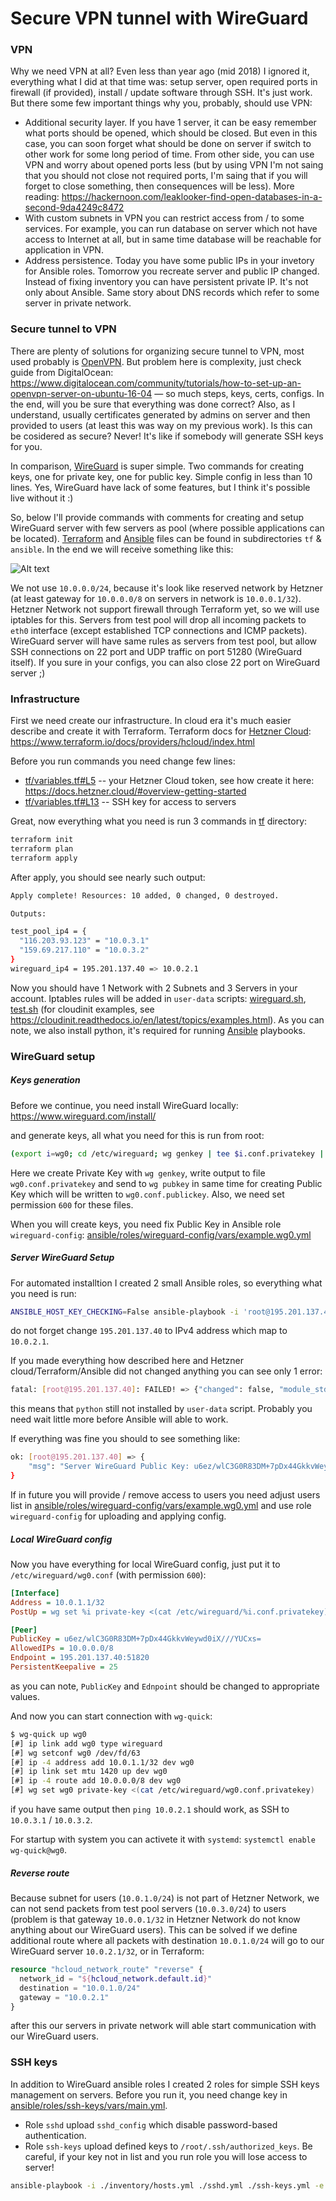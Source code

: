 # Secure VPN tunnel with WireGuard

### VPN

Why we need VPN at all? Even less than year ago (mid 2018) I ignored it, everything what I did at that time was: setup server, open required ports in firewall (if provided), install / update software through SSH. It's just work. But there some few important things why you, probably, should use VPN:

  - Additional security layer. If you have 1 server, it can be easy remember what ports should be opened, which should be closed. But even in this case, you can soon forget what should be done on server if switch to other work for some long period of time. From other side, you can use VPN and worry about opened ports less (but by using VPN I'm not saing that you should not close not required ports, I'm saing that if you will forget to close something, then consequences will be less). More reading: https://hackernoon.com/leaklooker-find-open-databases-in-a-second-9da4249c8472
  - With custom subnets in VPN you can restrict access from / to some services. For example, you can run database on server which not have access to Internet at all, but in same time database will be reachable for application in VPN.
  - Address persistence. Today you have some public IPs in your invetory for Ansible roles. Tomorrow you recreate server and public IP changed. Instead of fixing inventory you can have persistent private IP. It's not only about Ansible. Same story about DNS records which refer to some server in private network.

### Secure tunnel to VPN

There are plenty of solutions for organizing secure tunnel to VPN, most used probably is [OpenVPN](https://openvpn.net/). But problem here is complexity, just check guide from DigitalOcean: https://www.digitalocean.com/community/tutorials/how-to-set-up-an-openvpn-server-on-ubuntu-16-04 — so much steps, keys, certs, configs. In the end, will you be sure that everything was done correct? Also, as I understand, usually certificates generated by admins on server and then provided to users (at least this was way on my previous work). Is this can be cosidered as secure? Never! It's like if somebody will generate SSH keys for you.

In comparison, [WireGuard](https://www.wireguard.com/) is super simple. Two commands for creating keys, one for private key, one for public key. Simple config in less than 10 lines. Yes, WireGuard have lack of some features, but I think it's possible live without it :)

So, below I'll provide commands with comments for creating and setup WireGuard server with few servers as pool (where possible applications can be located). [Terraform](https://www.terraform.io/) and [Ansible](https://www.ansible.com/) files can be found in subdirectories `tf` & `ansible`. In the end we will receive something like this:

![Alt text](https://g.gravizo.com/source/graphviz1?https://raw.githubusercontent.com/fanatid/notes/master/2019-07-28-wireguard-setup-guide/README.md)
<!--
graphviz1
  digraph G {
    node [shape=box];
    rankdir=LR;
    ranksep=1;
    nodesep=1;

    subgraph cluster_vpn {
      label="VPN\n10.0.0.0/8";

      subgraph cluster_vpn_users_subnet {
        label="Users subnet\n10.0.1.0/24";

        subgraph cluster_vpn_user1 {
          label="User1";
          user1 [label="<eth0> eth0\n178.213.13.136|<wg0> wg0\n10.0.1.1",shape=Mrecord];
        }
      }

      subgraph cluster_hetzner_network {
        label="Hetzner Network";
        gateway [label="Network Gateway\n10.0.0.1"];

        subgraph cluster_vpn_vpn_subnet {
          label="WireGuard subnet\n10.0.2.0/24";

          subgraph cluster_vpn_vpn {
            label="WireGuard Server";
            wg [label="<eth0> eth0\n195.201.137.40|<ens10> ens10\n10.0.1.1|<wg0> wg0\n10.0.2.1",shape=Mrecord];
          }
        }

        subgraph cluster_test_subnet {
          label="Test Pool subnet\n10.0.3.0/24";

          subgraph cluster_test_srv1 {
            label="Server1";
            srv1 [label="<eth0> eth0\n116.203.93.123|<ens10> ens10\n10.0.3.1",shape=Mrecord];
          }

          subgraph cluster_test_srv2 {
            label="Server2";
            srv2 [label="<eth0> eth0\n159.69.217.110|<ens10> ens10\n10.0.3.2",shape=Mrecord];
          }
        }
      }
    }

    edge [dir=both];
    user1:wg0 -> wg:wg0;
    wg:ens10 -> gateway;
    srv1:ens10 -> gateway;
    srv2:ens10 -> gateway;
    wg -> srv1 -> srv2 [style=invis]; // better gateway position
  }
graphviz1
-->

We not use `10.0.0.0/24`, because it's look like reserved network by Hetzner (at least gateway for `10.0.0.0/8` on servers in network is `10.0.0.1/32`). Hetzner Network not support firewall through Terraform yet, so we will use iptables for this. Servers from test pool will drop all incoming packets to `eth0` interface (except established TCP connections and ICMP packets). WireGuard server will have same rules as servers from test pool, but allow SSH connections on 22 port and UDP traffic on port 51280 (WireGuard itself). If you sure in your configs, you can also close 22 port on WireGuard server ;)

### Infrastructure

First we need create our infrastructure. In cloud era it's much easier describe and create it with Terraform. Terraform docs for [Hetzner Cloud](https://www.hetzner.com/cloud): https://www.terraform.io/docs/providers/hcloud/index.html

Before you run commands you need change few lines:

  - [tf/variables.tf#L5](tf/variables.tf#L5) -- your Hetzner Cloud token, see how create it here: https://docs.hetzner.cloud/#overview-getting-started
  - [tf/variables.tf#L13](tf/variables.tf#L13) -- SSH key for access to servers

Great, now everything what you need is run 3 commands in [tf](tf) directory:

```bash
terraform init
terraform plan
terraform apply
```

After apply, you should see nearly such output:

```bash
Apply complete! Resources: 10 added, 0 changed, 0 destroyed.

Outputs:

test_pool_ip4 = {
  "116.203.93.123" = "10.0.3.1"
  "159.69.217.110" = "10.0.3.2"
}
wireguard_ip4 = 195.201.137.40 => 10.0.2.1
```

Now you should have 1 Network with 2 Subnets and 3 Servers in your account. Iptables rules will be added in `user-data` scripts: [wireguard.sh](tf/user-data/wireguard.sh), [test.sh](tf/user-data/test.sh) (for cloudinit examples, see https://cloudinit.readthedocs.io/en/latest/topics/examples.html). As you can note, we also install python, it's required for running [Ansible](https://www.ansible.com/) playbooks.

### WireGuard setup

##### Keys generation

Before we continue, you need install WireGuard locally: https://www.wireguard.com/install/

and generate keys, all what you need for this is run from root:

```bash
(export i=wg0; cd /etc/wireguard; wg genkey | tee $i.conf.privatekey | wg pubkey > $i.conf.publickey; chmod 600 $i.conf*)
```

Here we create Private Key with `wg genkey`, write output to file `wg0.conf.privatekey` and send to `wg pubkey` in same time for creating Public Key which will be written to `wg0.conf.publickey`. Also, we need set permission `600` for these files.

When you will create keys, you need fix Public Key in Ansible role `wireguard-config`: [ansible/roles/wireguard-config/vars/example.wg0.yml](ansible/roles/wireguard-config/vars/example.wg0.yml)

##### Server WireGuard Setup

For automated installtion I created 2 small Ansible roles, so everything what you need is run:

```bash
ANSIBLE_HOST_KEY_CHECKING=False ansible-playbook -i 'root@195.201.137.40,' ./wireguard-install.yml ./wireguard-config.yml -e 'target=all wg_host=example wg_name=wg0'
```

do not forget change `195.201.137.40` to IPv4 address which map to `10.0.2.1`.

If you made everything how described here and Hetzner cloud/Terraform/Ansible did not changed anything you can see only 1 error:

```bash
fatal: [root@195.201.137.40]: FAILED! => {"changed": false, "module_stderr": "/bin/sh: 1: /usr/bin/python: not found\n", "module_stdout": "", "msg": "The module failed to execute correctly, you probably need to set the interpreter.\nSee stdout/stderr for the exact error", "rc": 127}
```

this means that `python` still not installed by `user-data` script. Probably you need wait little more before Ansible will able to work.

If everything was fine you should to see something like:

```bash
ok: [root@195.201.137.40] => {
    "msg": "Server WireGuard Public Key: u6ez/wlC3G0R83DM+7pDx44GkkvWeywd0iX///YUCxs="
}
```

If in future you will provide / remove access to users you need adjust users list in [ansible/roles/wireguard-config/vars/example.wg0.yml](ansible/roles/wireguard-config/vars/example.wg0.yml) and use role `wireguard-config` for uploading and applying config.

##### Local WireGuard config

Now you have everything for local WireGuard config, just put it to `/etc/wireguard/wg0.conf` (with permission `600`):

```ini
[Interface]
Address = 10.0.1.1/32
PostUp = wg set %i private-key <(cat /etc/wireguard/%i.conf.privatekey)

[Peer]
PublicKey = u6ez/wlC3G0R83DM+7pDx44GkkvWeywd0iX///YUCxs=
AllowedIPs = 10.0.0.0/8
Endpoint = 195.201.137.40:51820
PersistentKeepalive = 25
```

as you can note, `PublicKey` and `Ednpoint` should be changed to appropriate values.

And now you can start connection with `wg-quick`:

```bash
$ wg-quick up wg0
[#] ip link add wg0 type wireguard
[#] wg setconf wg0 /dev/fd/63
[#] ip -4 address add 10.0.1.1/32 dev wg0
[#] ip link set mtu 1420 up dev wg0
[#] ip -4 route add 10.0.0.0/8 dev wg0
[#] wg set wg0 private-key <(cat /etc/wireguard/wg0.conf.privatekey)
```

if you have same output then `ping 10.0.2.1` should work, as SSH to `10.0.3.1` / `10.0.3.2`.

For startup with system you can activete it with `systemd`: `systemctl enable wg-quick@wg0`.

##### Reverse route

Because subnet for users (`10.0.1.0/24`) is not part of Hetzner Network, we can not send packets from test pool servers (`10.0.3.0/24`) to users (problem is that gateway `10.0.0.1/32` in Hetzner Network do not know anything about our WireGuard users). This can be solved if we define additional route where all packets with destination `10.0.1.0/24` will go to our WireGuard server `10.0.2.1/32`, or in Terraform:

```terraform
resource "hcloud_network_route" "reverse" {
  network_id = "${hcloud_network.default.id}"
  destination = "10.0.1.0/24"
  gateway = "10.0.2.1"
}
```

after this our servers in private network will able start communication with our WireGuard users.

### SSH keys

In addition to WireGuard ansible roles I created 2 roles for simple SSH keys management on servers. Before you run it, you need change key in [ansible/roles/ssh-keys/vars/main.yml](ansible/roles/ssh-keys/vars/main.yml).

  - Role `sshd` upload `sshd_config` which disable password-based authentication.
  - Role `ssh-keys` upload defined keys to `/root/.ssh/authorized_keys`. Be careful, if your key not in list and you run role you will lose access to server!

```bash
ansible-playbook -i ./inventory/hosts.yml ./sshd.yml ./ssh-keys.yml -e 'target=all'
```

